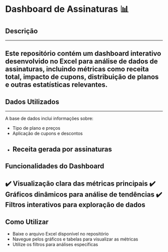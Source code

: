 # Dashboard de Assinaturas 📊

## Descrição
---
Este repositório contém um dashboard interativo desenvolvido no Excel para análise de dados de assinaturas, incluindo métricas como receita total, impacto de cupons, distribuição de planos e outras estatísticas relevantes.
---
## Dados Utilizados
---
A base de dados inclui informações sobre:
- Tipo de plano e preços
- Aplicação de cupons e descontos
- Receita gerada por assinaturas
  ---
## Funcionalidades do Dashboard
✔️ Visualização clara das métricas principais
✔️ Gráficos dinâmicos para análise de tendências
✔️ Filtros interativos para exploração de dados
---
## Como Utilizar
- Baixe o arquivo Excel disponível no repositório
- Navegue pelos gráficos e tabelas para visualizar as métricas
- Utilize os filtros para análises específicas
